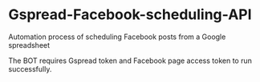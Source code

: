 # Gspread-Facebook-scheduling-API
Automation process of scheduling Facebook posts from a Google spreadsheet



The BOT requires Gspread token and Facebook page access token to run successfully.
